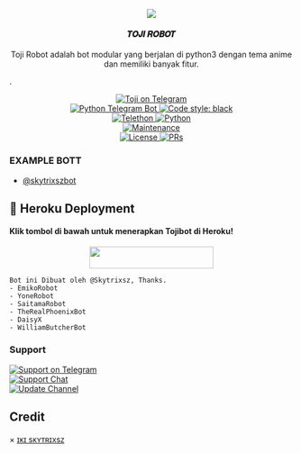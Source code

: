 <p align="center">
  <img src="https://telegra.ph/file/f65b5b2d6c97e21cbed1d.jpg">
</p>

<h4><p align="center"> 𝑻𝑶𝑱𝑰 𝑹𝑶𝑩𝑶𝑻 </p></h4>

<p align="center">Toji Robot adalah bot modular yang berjalan di python3 dengan tema anime dan memiliki banyak fitur.</p>.</p>


<p align="center">
<a href="https://t.me/skytrixszbot"> <img src="https://img.shields.io/badge/Toji-Robot-blue?&logo=telegram" alt="Toji on Telegram" /> </a><br>
<a href="https://python-telegram-bot.org"> <img src="https://img.shields.io/badge/PTB-13.10-white?&style=flat-round&logo=github" alt="Python Telegram Bot" /> </a>
<a href="https://github.com/psf/black"><img alt="Code style: black" src="https://img.shields.io/badge/code%20style-black-000000.svg"></a><br>
<a href="https://docs.telethon.dev"> <img src="https://img.shields.io/badge/Telethon-1.24.0-red?&style=flat-round&logo=github" alt="Telethon" /> </a>
<a href="https://docs.python.org"> <img src="https://img.shields.io/badge/Python-3.10.1-purple?&style=flat-round&logo=python" alt="Python" /> </a><br>
<a href="https://GitHub.com/kennedy-ex/EmikoRobot"> <img src="https://img.shields.io/badge/Maintained-Yash-yellow.svg" alt="Maintenance" /> </a><br>
<a href="https://github.com/kennedy-ex/EmikoRobot/blob/main/LICENSE"> <img src="https://img.shields.io/badge/License-GPLv3-blue.svg" alt="License" /> </a>
<a href="https://makeapullrequest.com"> <img src="https://img.shields.io/badge/PRs-Welcome-blue.svg?style=flat-round" alt="PRs" /> </a>
</p>

### EXAMPLE BOTT

- [@skytrixszbot](https://t.me/skytrixszbot)

## 🚀 Heroku Deployment

<h4>Klik tombol di bawah untuk menerapkan Tojibot di Heroku!</h4>    
<p align="center"><a href="https://heroku.com/deploy?template=https://github.com/kingswibu/robot_toji"> <img src="https://www.herokucdn.com/deploy/button.svg" width="220" height="38.45"/></a></p>

```
Bot ini Dibuat oleh @Skytrixsz, Thanks. 
- EmikoRobot
- YoneRobot
- SaitamaRobot 
- TheRealPhoenixBot
- DaisyX 
- WilliamButcherBot
```

### Support
<p>
<a href="https://t.me/ikisupport0"> <img src="https://img.shields.io/badge/Support-blue?&logo=telegram" alt="Support on Telegram" /> </a><br>
<a href="https://t.me/+E_rNRTVVAdM3YzY1"> <img src="https://img.shields.io/badge/Support-Chat-blue?&logo=telegram" alt="Support Chat" /> </a><br>
<a href="https://t.me/skytrixch"> <img src="https://img.shields.io/badge/Update-Channel-blue?&logo=telegram" alt="Update Channel" /> </a><br>
</p>

## Credit 

× [ɪᴋɪ sᴋʏᴛʀɪxsᴢ](https://t.me/skytrixsz)
